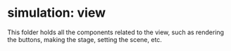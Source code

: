 # simulation: view

This folder holds all the components related to the view, such as rendering the buttons, making the
stage, setting the scene, etc.